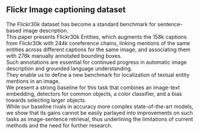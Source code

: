 ##  Flickr Image captioning dataset
The Flickr30k dataset has become a standard benchmark for sentence-based image description.   
This paper presents Flickr30k Entities, which augments the 158k captions from Flickr30k with 244k coreference chains, linking mentions of the same entities across different captions for the same image, and associating them with 276k manually annotated bounding boxes.  
Such annotations are essential for continued progress in automatic image description and grounded language understanding.   
They enable us to define a new benchmark for localization of textual entity mentions in an image.   
We present a strong baseline for this task that combines an image-text embedding, detectors for common objects, a color classifier, and a bias towards selecting larger objects.   
While our baseline rivals in accuracy more complex state-of-the-art models, we show that its gains cannot be easily parlayed into improvements on such tasks as image-sentence retrieval, thus underlining the limitations of current methods and the need for further research.  
